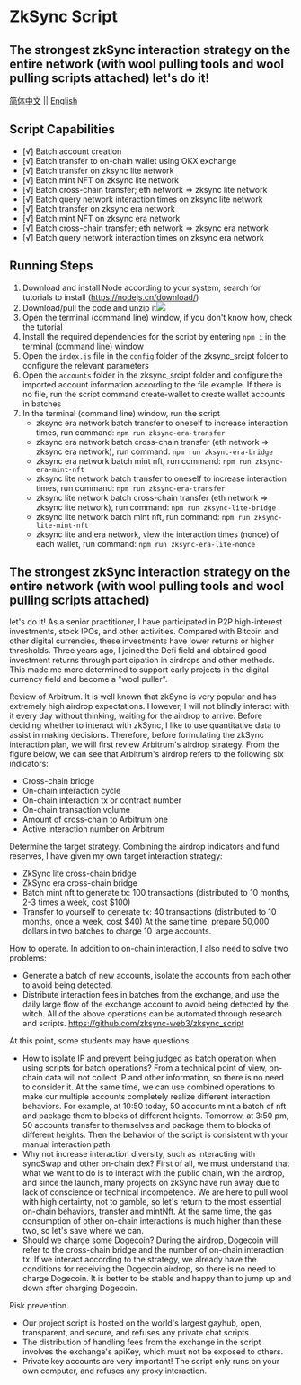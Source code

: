 # ZkSync  Script

## The strongest zkSync interaction strategy on the entire network (with wool pulling tools and wool pulling scripts attached) let's do it! 

<p align="left">
<a href="./README.md">简体中文</a> ||   <a href="./README.en.md">English</a>
</p>

## Script Capabilities

- [√] Batch account creation
- [√] Batch transfer to on-chain wallet using OKX exchange
- [√] Batch transfer on zksync lite network
- [√] Batch mint NFT on zksync lite network
- [√] Batch cross-chain transfer; eth network => zksync lite network
- [√] Batch query network interaction times on zksync lite network
- [√] Batch transfer on zksync era network
- [√] Batch mint NFT on zksync era network
- [√] Batch cross-chain transfer; eth network => zksync era network
- [√] Batch query network interaction times on zksync era network

## Running Steps

1. Download and install Node according to your system, search for tutorials to install (https://nodejs.cn/download/)
2. Download/pull the code and unzip it<img src="./pull_code.jpg"></img>
3. Open the terminal (command line) window, if you don't know how, check the tutorial
4. Install the required dependencies for the script by entering `npm i` in the terminal (command line) window
5. Open the `index.js` file in the `config` folder of the zksync_srcipt folder to configure the relevant parameters
6. Open the `accounts` folder in the zksync_srcipt folder and configure the imported account information according to the file example. If there is no file, run the script command create-wallet to create wallet accounts in batches
7. In the terminal (command line) window, run the script
   - zksync era network batch transfer to oneself to increase interaction times, run command: `npm run zksync-era-transfer`
   - zksync era network batch cross-chain transfer (eth network => zksync era network), run command: `npm run zksync-era-bridge`
   - zksync era network batch mint nft, run command: `npm run zksync-era-mint-nft`
   - zksync lite network batch transfer to oneself to increase interaction times, run command: `npm run zksync-era-transfer`
   - zksync lite network batch cross-chain transfer (eth network => zksync lite network), run command: `npm run zksync-lite-bridge`
   - zksync lite network batch mint nft, run command: `npm run zksync-lite-mint-nft`
   - zksync lite and era network, view the interaction times (nonce) of each wallet, run command: `npm run zksync-era-lite-nonce`


## The strongest zkSync interaction strategy on the entire network (with wool pulling tools and wool pulling scripts attached)
let's do it! As a senior practitioner, I have participated in P2P high-interest investments, stock IPOs, and other activities. Compared with Bitcoin and other digital currencies, these investments have lower returns or higher thresholds. Three years ago, I joined the Defi field and obtained good investment returns through participation in airdrops and other methods. This made me more determined to support early projects in the digital currency field and become a "wool puller".


Review of Arbitrum. It is well known that zkSync is very popular and has extremely high airdrop expectations. However, I will not blindly interact with it every day without thinking, waiting for the airdrop to arrive. Before deciding whether to interact with zkSync, I like to use quantitative data to assist in making decisions. Therefore, before formulating the zkSync interaction plan, we will first review Arbitrum's airdrop strategy. From the figure below, we can see that Arbitrum's airdrop refers to the following six indicators:
 - Cross-chain bridge
 - On-chain interaction cycle
 - On-chain interaction tx or contract number
 - On-chain transaction volume
 - Amount of cross-chain to Arbitrum one
 - Active interaction number on Arbitrum


Determine the target strategy. Combining the airdrop indicators and fund reserves, I have given my own target interaction strategy:
 - ZkSync lite cross-chain bridge
 - ZkSync era cross-chain bridge
 - Batch mint nft to generate tx: 100 transactions (distributed to 10 months, 2-3 times a week, cost $100)
 - Transfer to yourself to generate tx: 40 transactions (distributed to 10 months, once a week, cost $40)
At the same time, prepare 50,000 dollars in two batches to charge 10 large accounts.

How to operate. 
In addition to on-chain interaction, I also need to solve two problems:
- Generate a batch of new accounts, isolate the accounts from each other to avoid being detected.
- Distribute interaction fees in batches from the exchange, and use the daily large flow of the exchange account to avoid being detected by the witch.
All of the above operations can be automated through research and scripts. https://github.com/zksync-web3/zksync_script

At this point, some students may have questions:
- How to isolate IP and prevent being judged as batch operation when using scripts for batch operations? From a technical point of view, on-chain data will not collect IP and other information, so there is no need to consider it. At the same time, we can use combined operations to make our multiple accounts completely realize different interaction behaviors. For example, at 10:50 today, 50 accounts mint a batch of nft and package them to blocks of different heights. Tomorrow, at 3:50 pm, 50 accounts transfer to themselves and package them to blocks of different heights. Then the behavior of the script is consistent with your manual interaction path.
- Why not increase interaction diversity, such as interacting with syncSwap and other on-chain dex? First of all, we must understand that what we want to do is to interact with the public chain, win the airdrop, and since the launch, many projects on zkSync have run away due to lack of conscience or technical incompetence. We are here to pull wool with high certainty, not to gamble, so let's return to the most essential on-chain behaviors, transfer and mintNft. At the same time, the gas consumption of other on-chain interactions is much higher than these two, so let's save where we can.
- Should we charge some Dogecoin? During the airdrop, Dogecoin will refer to the cross-chain bridge and the number of on-chain interaction tx. If we interact according to the strategy, we already have the conditions for receiving the Dogecoin airdrop, so there is no need to charge Dogecoin. It is better to be stable and happy than to jump up and down after charging Dogecoin.


Risk prevention.
- Our project script is hosted on the world's largest gayhub, open, transparent, and secure, and refuses any private chat scripts.
- The distribution of handling fees from the exchange in the script involves the exchange's apiKey, which must not be exposed to others.
- Private key accounts are very important! The script only runs on your own computer, and refuses any proxy interaction.
